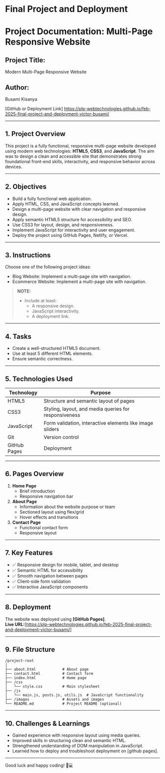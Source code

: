 # Final Project and Deployment

# Project Documentation: Multi-Page Responsive Website

## Project Title:

Modern Multi-Page Responsive Website

## Author:

Busami Kisanya

[GitHub or Deployment Link]
https://plp-webtechnologies.github.io/feb-2025-final-project-and-deployment-victor-busami/

---

## 1. Project Overview

This project is a fully functional, responsive multi-page website developed using modern web technologies: **HTML5**, **CSS3**, and **JavaScript**. The aim was to design a clean and accessible site that demonstrates strong foundational front-end skills, interactivity, and responsive behavior across devices.

---

## 2. Objectives

- Build a fully functional web application.
- Apply HTML, CSS, and JavaScript concepts learned.
- Design a multi-page website with clear navigation and responsive design.
- Apply semantic HTML5 structure for accessibility and SEO.
- Use CSS3 for layout, design, and responsiveness.
- Implement JavaScript for interactivity and user engagement.
- Deploy the project using GitHub Pages, Netlify, or Vercel.

---

## 3. Instructions

Choose one of the following project ideas:

- Blog Website: Implement a multi-page site with navigation.
- Ecommerce Website: Implement a multi-page site with navigation.

> **NOTE:**
>
> - Include at least:
>   - A responsive design.
>   - JavaScript interactivity.
>   - A deployment link.

---

## 4. Tasks

- Create a well-structured HTML5 document.
- Use at least 5 different HTML elements.
- Ensure semantic correctness.

---

## 5. Technologies Used

| Technology                      | Purpose                                                  |
| ------------------------------- | -------------------------------------------------------- |
| HTML5                           | Structure and semantic layout of pages                   |
| CSS3                            | Styling, layout, and media queries for responsiveness    |
| JavaScript                      | Form validation, interactive elements like image sliders |
| Git                             | Version control                                          |
| GitHub Pages  | Deployment                                               |

---

## 6. Pages Overview

1. **Home Page**
   - Brief introduction
   - Responsive navigation bar
2. **About Page**
   - Information about the website purpose or team
   - Sectioned layout using flex/grid
   - Hover effects and transitions
3. **Contact Page**
   - Functional contact form
   - Responsive layout

---

## 7. Key Features

- ✅ Responsive design for mobile, tablet, and desktop
- ✅ Semantic HTML for accessibility
- ✅ Smooth navigation between pages
- ✅ Client-side form validation
- ✅ Interactive JavaScript components

---

## 8. Deployment

The website was deployed using **[GitHub Pages]**.  
**Live URL:**[https://plp-webtechnologies.github.io/feb-2025-final-project-and-deployment-victor-busami/]

---

## 9. File Structure

```
/project-root
│
├── about.html            # About page
├── contact.html          # Contact form
├── index.html            # Home page
├── /css
│   └── style.css         # Main stylesheet
├── /js
│   └── main.js, posts.js, utils.js  # JavaScript functionality
├── /images               # Assets and images
└── README.md             # Project README (optional)
```

---

## 10. Challenges & Learnings

- Gained experience with responsive layout using media queries.
- Improved skills in structuring clean and semantic HTML.
- Strengthened understanding of DOM manipulation in JavaScript.
- Learned how to deploy and troubleshoot deployment on [github pages].

---

Good luck and happy coding! 🚀💻
